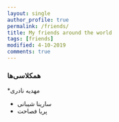 ```yaml
---
layout: single
author_profile: true
permalink: /friends/
title: My friends around the world
tags: [friends]
modified: 4-10-2019
comments: true
---
```


### همکلاسی‌ها
*مهدیه نادری 
* سارینا شیبانی
* پریا فصاحت



